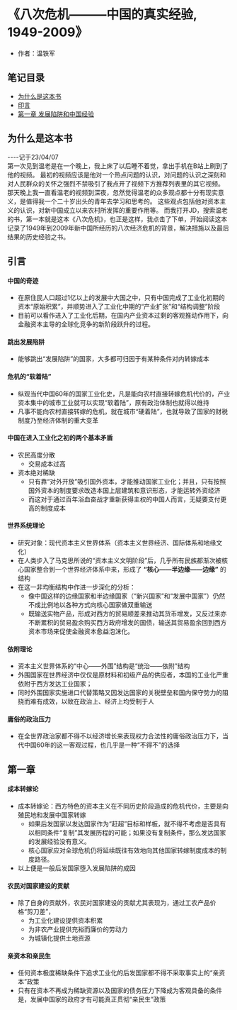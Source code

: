 # 《八次危机———中国的真实经验, 1949-2009》 
+ 作者：温铁军<br>

## 笔记目录
+ [为什么是这本书](#为什么是这本书)
+ [印言](#引言)
+ [第一章 发展陷阱和中国经验](#第一章)

## 为什么是这本书
----记于23/04/07<br>
第一次见到温老是在一个晚上，我上床了以后睡不着觉，拿出手机在B站上刷到了他的视频。
最初的视频应该是他对一个热点问题的认识，对问题的认识之深刻和对人民群众的关怀之强烈不禁吸引了我点开了视频下方推荐列表里的其它视频。
那天晚上我一直看温老的视频到深夜，忽然觉得温老的众多观点都十分有现实意义，是值得我一个二十岁出头的青年去学习和思考的。
这些观点包括他对资本主义的认识，对新中国成立以来农村所发挥的重要作用等。
而我打开JD，搜索温老的书，第一本就是这本《八次危机》，也正是这样，我点击了下单，开始阅读这本记录了1949年到2009年新中国所经历的八次经济危机的背景，解决措施以及最后结果的历史经验之书。


## 引言
#### 中国的奇迹
+ 在原住民人口超过1亿以上的发展中大国之中，只有中国完成了工业化初期的资本“原始积累”，并顺势进入了工业化中期的“产业扩张”和“结构调整”阶段
+ 目前可以看作进入了工业化后期，在国内产业资本过剩的客观推动作用下，向金融资本主导的全球化竞争的新阶段跃升的过程。

#### 跳出发展陷阱
+ 能够跳出“发展陷阱”的国家，大多都可归因于有某种条件对内转嫁成本

#### 危机的“软着陆”
+ 纵观当代中国60年的国家工业化史，凡是能向农村直接转嫁危机代价的，产业资本集中的城市工业就可以实现“软着陆”，原有政治体制也就得以维持
+ 凡事不能向农村直接转嫁的危机，就在城市“硬着陆”，也就导致了国家的财税制度乃至经济体制的重大变革

#### 中国在进入工业化之初的两个基本矛盾
+ 农民高度分散
  + 交易成本过高
+ 资本绝对稀缺
  + 只有靠“对外开放”吸引国外资本，才能推动国家工业化；并且，只有按照国外资本的制度要求改造本国上层建筑和意识形态，才能运转外资经济
  + 而这对于通过百年浴血奋战才重新获得主权的中国人而言，无疑要支付更高的制度成本

#### 世界系统理论
+ 研究对象：现代资本主义世界体系（资本主义世界经济、国际体系和地缘文化）
+ 在人类步入了马克思所说的“资本主义文明阶段”后，几乎所有民族都渐次被核心国家整合到一个世界经济体系中来，形成了 **“核心——半边缘——边缘”** 的结构 
+ 在这一非均衡结构中作进一步深化的分析：
  + 像中国这样的边缘国家和半边缘国家（“新兴国家”和“发展中国家”）仍然不成比例地以各种方式向核心国家做双重输送
  + 既输送实物产品，形成对西方的贸易顺差来推动其货币增发，又反过来亦不断累积的贸易盈余购买西方政府增发的国债，输送其贸易盈余回到西方资本市场来促使金融资本愈益泡沫化。

#### 依附理论
+ 资本主义世界体系的“中心——外围”结构是“统治——依附”结构
+ 外围国家在世界经济中仅仅是原材料和初级产品的供应者，本国的工业化严重依附于西方发达工业国家；
+ 同时外围国家实施进口代替策略又因发达国家的关税壁垒和国内保守势力的阻挠而难有成效，以致在政治上、经济上均受制于人

#### 庸俗的政治压力
+ 在全世界政治家都不得不以经济增长来表现权力合法性的庸俗政治压力下，当代中国60年的这一客观过程，也几乎是一种“不得不”的选择

## 第一章
#### 成本转嫁论
+ 成本转嫁论：西方特色的资本主义在不同历史阶段造成的危机代价，主要是向殖民地和发展中国家转嫁
  + 如果后发国家以发达国家作为“赶超”目标和样板，就不得不考虑是否具有以相同条件“复制”其发展历程的可能；如果没有复制条件，那么发达国家的发展经验没有意义。
  + 核心国家应对全球危机仍将延续既往有效地向其他国家转嫁制度成本的制度路径。
+ 以上便是一般后发国家堕入发展陷阱的成因

#### 农民对国家建设的贡献
+ 除了自身的贡献外，农民对国家建设的贡献尤其表现为，通过工农产品价格“剪刀差”，
  + 为工业化建设提供资本积累
  + 为非农产业提供充裕而廉价的劳动力
  + 为城镇化提供土地资源

#### 亲资本和亲民生
+ 任何资本极度稀缺条件下追求工业化的后发国家都不得不采取事实上的“亲资本”政策
+ 只有在资本不再成为稀缺资源以及国家的债务压力下降成为客观具备的条件是，发展中国家的政府才有可能真正贯彻“亲民生”政策

